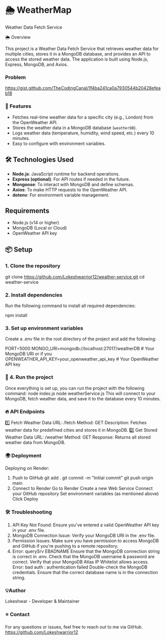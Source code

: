 # 🌦 WeatherMap
Weather Data Fetch Service

🌦 Overview

This project is a Weather Data Fetch Service that retrieves weather data for multiple cities, stores it in a MongoDB database, and provides an API to access the stored weather data. The application is built using Node.js, Express, MongoDB, and Axios.
### Problem 
https://gist.github.com/TheCodingCanal/1f4ba241ca0a7930544b20428efeab18

### 🚀 Features

- Fetches real-time weather data for a specific city (e.g., London) from the OpenWeather API.
- Stores the weather data in a MongoDB database (`weatherDB`).
- Logs weather data (temperature, humidity, wind speed, etc.) every 10 minutes.
- Easy to configure with environment variables.

## 🛠 Technologies Used

- **Node.js**: JavaScript runtime for backend operations.
- **Express (optional)**: For API routes if needed in the future.
- **Mongoose**: To interact with MongoDB and define schemas.
- **Axios**: To make HTTP requests to the OpenWeather API.
- **dotenv**: For environment variable management.

## Requirements

- Node.js (v14 or higher)
- MongoDB (Local or Cloud)
- OpenWeather API key

## 📦 Setup

### 1. Clone the repository

git clone https://github.com/Lokeshwarrior12/weather-service.git
cd weather-service

### 2. Install dependencies
Run the following command to install all required dependencies:

npm install

### 3. Set up environment variables
Create a .env file in the root directory of the project and add the following:

PORT=5000
MONGO_URI=mongodb://localhost:27017/weatherDB  # Your MongoDB URI
or if you 
OPENWEATHER_API_KEY=your_openweather_api_key   # Your OpenWeather API key

### 🚀 4. Run the project
Once everything is set up, you can run the project with the following command:
node index.js
node weatherService.js
This will connect to your MongoDB, fetch weather data, and save it to the database every 10 minutes.

### 🔥 API Endpoints
1️⃣ Fetch Weather Data
URL: /fetch
Method: GET
Description: Fetches weather data for predefined cities and stores it in MongoDB.
2️⃣ Get Stored Weather Data
URL: /weather
Method: GET
Response: Returns all stored weather data from MongoDB.

### 🌍 Deployment
Deploying on Render:
1. Push to GitHub
git add .
git commit -m "Initial commit"
git push origin main
2. Connect to Render
Go to Render
Create a new Web Service
Connect your GitHub repository
Set environment variables (as mentioned above)
Click Deploy

### 🛠 Troubleshooting
1. API Key Not Found: Ensure you've entered a valid OpenWeather API key in your .env file.
2. MongoDB Connection Issue: Verify your MongoDB URI in the .env file.
3. Permission Issues: Make sure you have permission to access MongoDB and GitHub if you're pushing to a remote repository.
4. Error: querySrv EBADNAME
     Ensure that the MongoDB connection string is correct in .env.
     Check that the MongoDB username & password are correct.
     Verify that your MongoDB Atlas IP Whitelist allows access.
  Error: bad auth : authentication failed
     Double-check the MongoDB credentials.
     Ensure that the correct database name is in the connection string.

### 💡Author
Lokeshwar - Developer & Maintainer

### ⭐ Contact
For any questions or issues, feel free to reach out to me via GitHub. https://github.com/Lokeshwarrior12

